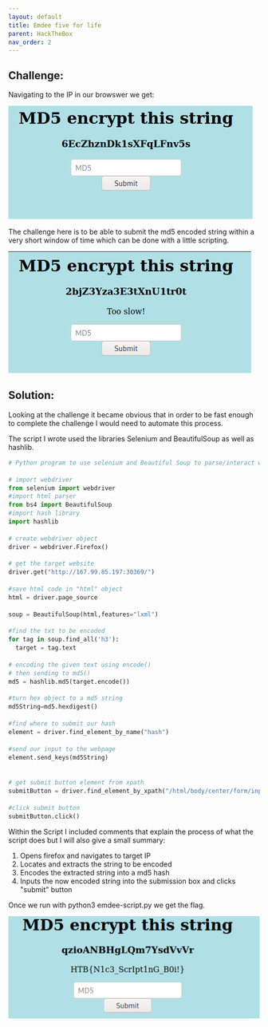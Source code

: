 ```yaml
---
layout: default
title: Emdee five for life
parent: HackTheBox
nav_order: 2
---
```

## [](#header-2)Challenge:


Navigating to the IP in our browswer we get:


![](challenge-emdee.PNG)

The challenge here is to be able to submit the md5 encoded string within a very short window of time which can be done with a little scripting.

![](noflag-embeed.PNG)



## [](#header-2)Solution:

Looking at the challenge it became obvious that in order to be fast enough to complete the challenge I would need to automate this process.

The script I wrote used the libraries Selenium and BeautifulSoup as well as hashlib.

```python
# Python program to use selenium and Beautiful Soup to parse/interact with web page

# import webdriver 
from selenium import webdriver 
#import html parser
from bs4 import BeautifulSoup
#import hash library
import hashlib

# create webdriver object 
driver = webdriver.Firefox() 

# get the target website
driver.get("http://167.99.85.197:30369/") 

#save html code in "html" object
html = driver.page_source

soup = BeautifulSoup(html,features="lxml")

#find the txt to be encoded
for tag in soup.find_all('h3'):
  target = tag.text

# encoding the given text using encode() 
# then sending to md5() 
md5 = hashlib.md5(target.encode()) 

#turn hex object to a md5 string
md5String=md5.hexdigest()

#find where to submit our hash
element = driver.find_element_by_name("hash")

#send our input to the webpage
element.send_keys(md5String)


# get submit button element from xpath
submitButton = driver.find_element_by_xpath("/html/body/center/form/input[2]") 

#click submit button
submitButton.click()
```


Within the Script I included comments that explain the process of what the script does but I will also give a small summary:



1. Opens firefox and navigates to target IP
2. Locates and extracts the string to be encoded
3. Encodes the extracted string into a md5 hash
4. Inputs the now encoded string into the submission box and clicks "submit" button


Once we run with python3 emdee-script.py we get the flag.

![](flag-embeed.PNG)

